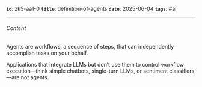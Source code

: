 **`id`**: zk5-aa1-0
**`title`**: definition-of-agents
**`date`**: 2025-06-04
**`tags`**: #ai

---

###### Content

Agents are workflows, a sequence of steps, that can independently accomplish tasks on your behalf.

Applications that integrate LLMs but don’t use them to control workflow execution—think simple chatbots, single-turn LLMs, or sentiment classifiers—are not agents.
